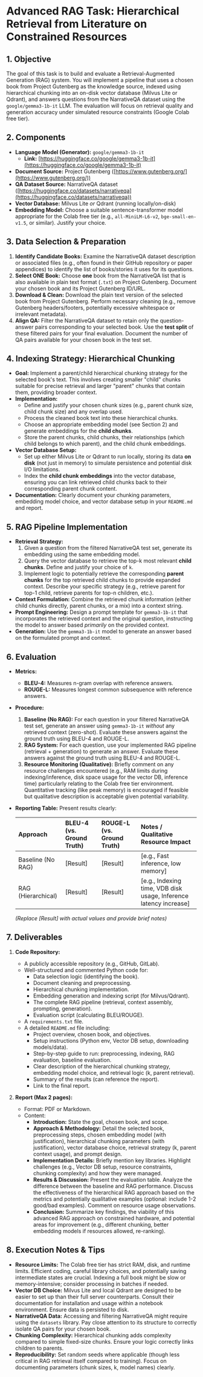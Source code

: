 # Advanced RAG Task: Hierarchical Retrieval from Literature on Constrained Resources

## 1. Objective

The goal of this task is to build and evaluate a Retrieval-Augmented Generation (RAG) system. You will implement a pipeline that uses a chosen book from Project Gutenberg as the knowledge source, indexed using hierarchical chunking into an on-disk vector database (Milvus Lite or Qdrant), and answers questions from the NarrativeQA dataset using the `google/gemma3-1b-it` LLM. The evaluation will focus on retrieval quality and generation accuracy under simulated resource constraints (Google Colab free tier).

## 2. Components

*   **Language Model (Generator):** `google/gemma3-1b-it`
    *   **Link:** [https://huggingface.co/google/gemma3-1b-it](https://huggingface.co/google/gemma3-1b-it)
*   **Document Source:** Project Gutenberg ([https://www.gutenberg.org/](https://www.gutenberg.org/))
*   **QA Dataset Source:** NarrativeQA dataset ([https://huggingface.co/datasets/narrativeqa](https://huggingface.co/datasets/narrativeqa))
*   **Vector Database:** Milvus Lite *or* Qdrant (running locally/on-disk)
*   **Embedding Model:** Choose a suitable sentence-transformer model appropriate for the Colab free tier (e.g., `all-MiniLM-L6-v2`, `bge-small-en-v1.5`, or similar). Justify your choice.

## 3. Data Selection & Preparation

1.  **Identify Candidate Books:** Examine the NarrativeQA dataset description or associated files (e.g., often found in their GitHub repository or paper appendices) to identify the list of books/stories it uses for its questions.
2.  **Select ONE Book:** Choose **one** book from the NarrativeQA list that is also available in plain text format (`.txt`) on Project Gutenberg. Document your chosen book and its Project Gutenberg ID/URL.
3.  **Download & Clean:** Download the plain text version of the selected book from Project Gutenberg. Perform necessary cleaning (e.g., remove Gutenberg headers/footers, potentially excessive whitespace or irrelevant metadata).
4.  **Align QA:** Filter the NarrativeQA dataset to retain only the question-answer pairs corresponding to your selected book. Use the **test split** of these filtered pairs for your final evaluation. Document the number of QA pairs available for your chosen book in the test set.

## 4. Indexing Strategy: Hierarchical Chunking

*   **Goal:** Implement a parent/child hierarchical chunking strategy for the selected book's text. This involves creating smaller "child" chunks suitable for precise retrieval and larger "parent" chunks that contain them, providing broader context.
*   **Implementation:**
    *   Define and justify your chosen chunk sizes (e.g., parent chunk size, child chunk size) and any overlap used.
    *   Process the cleaned book text into these hierarchical chunks.
    *   Choose an appropriate embedding model (see Section 2) and generate embeddings for the **child chunks**.
    *   Store the parent chunks, child chunks, their relationships (which child belongs to which parent), and the child chunk embeddings.
*   **Vector Database Setup:**
    *   Set up either Milvus Lite or Qdrant to run locally, storing its data **on disk** (not just in memory) to simulate persistence and potential disk I/O limitations.
    *   Index the **child chunk embeddings** into the vector database, ensuring you can link retrieved child chunks back to their corresponding parent chunk content.
*   **Documentation:** Clearly document your chunking parameters, embedding model choice, and vector database setup in your `README.md` and report.

## 5. RAG Pipeline Implementation

*   **Retrieval Strategy:**
    1.  Given a question from the filtered NarrativeQA test set, generate its embedding using the same embedding model.
    2.  Query the vector database to retrieve the top-k most relevant **child chunks**. Define and justify your choice of `k`.
    3.  Implement logic to potentially retrieve the corresponding **parent chunks** for the top retrieved child chunks to provide expanded context. Describe your specific strategy (e.g., retrieve parent for top-1 child, retrieve parents for top-n children, etc.).
*   **Context Formulation:** Combine the retrieved chunk information (either child chunks directly, parent chunks, or a mix) into a context string.
*   **Prompt Engineering:** Design a prompt template for `gemma3-1b-it` that incorporates the retrieved context and the original question, instructing the model to answer based *primarily* on the provided context.
*   **Generation:** Use the `gemma3-1b-it` model to generate an answer based on the formulated prompt and context.

## 6. Evaluation

*   **Metrics:**
    *   **BLEU-4:** Measures n-gram overlap with reference answers.
    *   **ROUGE-L:** Measures longest common subsequence with reference answers.
*   **Procedure:**
    1.  **Baseline (No RAG):** For each question in your filtered NarrativeQA test set, generate an answer using `gemma3-1b-it` *without* any retrieved context (zero-shot). Evaluate these answers against the ground truth using BLEU-4 and ROUGE-L.
    2.  **RAG System:** For each question, use your implemented RAG pipeline (retrieval + generation) to generate an answer. Evaluate these answers against the ground truth using BLEU-4 and ROUGE-L.
    3.  **Resource Monitoring (Qualitative):** Briefly comment on any resource challenges encountered (e.g., RAM limits during indexing/inference, disk space usage for the vector DB, inference time) particularly relating to the Colab free tier environment. Quantitative tracking (like peak memory) is encouraged if feasible but qualitative description is acceptable given potential variability.
*   **Reporting Table:** Present results clearly:

    | Approach       | BLEU-4 (vs. Ground Truth) | ROUGE-L (vs. Ground Truth) | Notes / Qualitative Resource Impact                                  |
    | :------------- | :------------------------ | :------------------------- | :------------------------------------------------------------------- |
    | Baseline (No RAG) | [Result]                  | [Result]                   | [e.g., Fast inference, low memory]                                   |
    | RAG (Hierarchical) | [Result]                  | [Result]                   | [e.g., Indexing time, VDB disk usage, Inference latency increase] |
    *(Replace [Result] with actual values and provide brief notes)*

## 7. Deliverables

1.  **Code Repository:**
    *   A publicly accessible repository (e.g., GitHub, GitLab).
    *   Well-structured and commented Python code for:
        *   Data selection logic (identifying the book).
        *   Document cleaning and preprocessing.
        *   Hierarchical chunking implementation.
        *   Embedding generation and indexing script (for Milvus/Qdrant).
        *   The complete RAG pipeline (retrieval, context assembly, prompting, generation).
        *   Evaluation script (calculating BLEU/ROUGE).
    *   A `requirements.txt` file.
    *   A detailed `README.md` file including:
        *   Project overview, chosen book, and objectives.
        *   Setup instructions (Python env, Vector DB setup, downloading models/data).
        *   Step-by-step guide to run: preprocessing, indexing, RAG evaluation, baseline evaluation.
        *   Clear description of the hierarchical chunking strategy, embedding model choice, and retrieval logic (k, parent retrieval).
        *   Summary of the results (can reference the report).
        *   Link to the final report.

2.  **Report (Max 2 pages):**
    *   Format: PDF or Markdown.
    *   Content:
        *   **Introduction:** State the goal, chosen book, and scope.
        *   **Approach & Methodology:** Detail the selected book, preprocessing steps, chosen embedding model (with justification), hierarchical chunking parameters (with justification), vector database choice, retrieval strategy (k, parent context usage), and prompt design.
        *   **Implementation Details:** Briefly mention key libraries. Highlight challenges (e.g., Vector DB setup, resource constraints, chunking complexity) and how they were managed.
        *   **Results & Discussion:** Present the evaluation table. Analyze the difference between the baseline and RAG performance. Discuss the effectiveness of the hierarchical RAG approach based on the metrics and potentially qualitative examples (optional: include 1-2 good/bad examples). Comment on resource usage observations.
        *   **Conclusion:** Summarize key findings, the viability of this advanced RAG approach on constrained hardware, and potential areas for improvement (e.g., different chunking, better embedding models if resources allowed, re-ranking).

## 8. Execution Notes & Tips

*   **Resource Limits:** The Colab free tier has strict RAM, disk, and runtime limits. Efficient coding, careful library choices, and potentially saving intermediate states are crucial. Indexing a full book might be slow or memory-intensive; consider processing in batches if needed.
*   **Vector DB Choice:** Milvus Lite and local Qdrant are designed to be easier to set up than their full server counterparts. Consult their documentation for installation and usage within a notebook environment. Ensure data is persisted to disk.
*   **NarrativeQA Data:** Accessing and filtering NarrativeQA might require using the `datasets` library. Pay close attention to its structure to correctly isolate QA pairs for your chosen book.
*   **Chunking Complexity:** Hierarchical chunking adds complexity compared to simple fixed-size chunks. Ensure your logic correctly links children to parents.
*   **Reproducibility:** Set random seeds where applicable (though less critical in RAG retrieval itself compared to training). Focus on documenting parameters (chunk sizes, k, model names) clearly.
